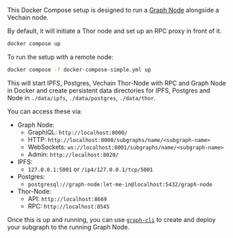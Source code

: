This Docker Compose setup is designed to run a [Graph Node](https://github.com/graphprotocol/graph-node/tree/master/docker) alongside a Vechain node.

By default, it will initiate a Thor node and set up an RPC proxy in front of it.

```sh
docker compose up
```

To run the setup with a remote node:

```sh
docker compose -f docker-compose-simple.yml up 
```

This will start IPFS, Postgres, Vechain Thor-Node with RPC and Graph Node in Docker and create persistent
data directories for IPFS, Postgres and Node in `./data/ipfs`, `./data/postgres`, `./data/thor`.

You can access these via:

- Graph Node:
  - GraphiQL: `http://localhost:8000/`
  - HTTP: `http://localhost:8000/subgraphs/name/<subgraph-name>`
  - WebSockets: `ws://localhost:8001/subgraphs/name/<subgraph-name>`
  - Admin: `http://localhost:8020/`
- IPFS:
  - `127.0.0.1:5001` or `/ip4/127.0.0.1/tcp/5001`
- Postgres:
  - `postgresql://graph-node:let-me-in@localhost:5432/graph-node`
- Thor-Node:
  - API: `http://localhost:8669`
  - RPC: `http://localhost:8545`

Once this is up and running, you can use [`graph-cli`](https://github.com/graphprotocol/graph-tooling/tree/main/packages/cli) to create and deploy your subgraph to the running Graph Node.
  